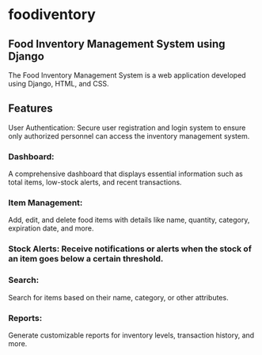 # foodiventory
## Food Inventory Management System using Django
The Food Inventory Management System is a web application developed using Django, HTML, and CSS.

## Features
User Authentication: Secure user registration and login system to ensure only authorized personnel can access the inventory management system.
### Dashboard:
A comprehensive dashboard that displays essential information such as total items, low-stock alerts, and recent transactions.
### Item Management:
Add, edit, and delete food items with details like name, quantity, category, expiration date, and more.
### Stock Alerts: Receive notifications or alerts when the stock of an item goes below a certain threshold.
### Search:
Search for items based on their name, category, or other attributes.
### Reports: 
Generate customizable reports for inventory levels, transaction history, and more.
